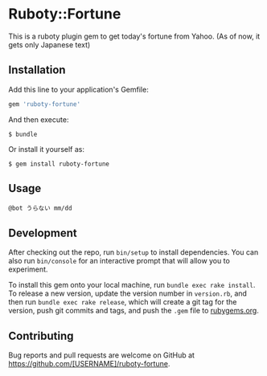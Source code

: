 # Ruboty::Fortune

This is a ruboty plugin gem to get today's fortune from Yahoo.
(As of now, it gets only Japanese text)

## Installation

Add this line to your application's Gemfile:

```ruby
gem 'ruboty-fortune'
```

And then execute:

    $ bundle

Or install it yourself as:

    $ gem install ruboty-fortune

## Usage

`@bot うらない mm/dd`

## Development

After checking out the repo, run `bin/setup` to install dependencies. You can also run `bin/console` for an interactive prompt that will allow you to experiment.

To install this gem onto your local machine, run `bundle exec rake install`. To release a new version, update the version number in `version.rb`, and then run `bundle exec rake release`, which will create a git tag for the version, push git commits and tags, and push the `.gem` file to [rubygems.org](https://rubygems.org).

## Contributing

Bug reports and pull requests are welcome on GitHub at https://github.com/[USERNAME]/ruboty-fortune.
